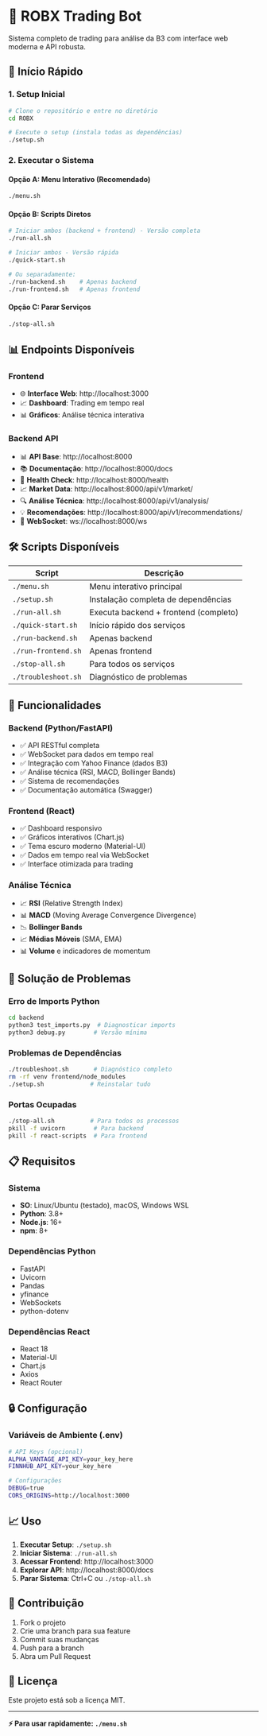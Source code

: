 # 🤖 ROBX Trading Bot

Sistema completo de trading para análise da B3 com interface web moderna e API robusta.

## 🚀 Início Rápido

### 1. Setup Inicial
```bash
# Clone o repositório e entre no diretório
cd ROBX

# Execute o setup (instala todas as dependências)
./setup.sh
```

### 2. Executar o Sistema

#### Opção A: Menu Interativo (Recomendado)
```bash
./menu.sh
```

#### Opção B: Scripts Diretos
```bash
# Iniciar ambos (backend + frontend) - Versão completa
./run-all.sh

# Iniciar ambos - Versão rápida  
./quick-start.sh

# Ou separadamente:
./run-backend.sh    # Apenas backend
./run-frontend.sh   # Apenas frontend
```

#### Opção C: Parar Serviços
```bash
./stop-all.sh
```

## 📊 Endpoints Disponíveis

### Frontend
- 🌐 **Interface Web**: http://localhost:3000
- 📈 **Dashboard**: Trading em tempo real
- 📊 **Gráficos**: Análise técnica interativa

### Backend API
- 📊 **API Base**: http://localhost:8000
- 📚 **Documentação**: http://localhost:8000/docs
- 🔄 **Health Check**: http://localhost:8000/health
- 📈 **Market Data**: http://localhost:8000/api/v1/market/
- 🔍 **Análise Técnica**: http://localhost:8000/api/v1/analysis/
- 💡 **Recomendações**: http://localhost:8000/api/v1/recommendations/
- 🔗 **WebSocket**: ws://localhost:8000/ws

## 🛠️ Scripts Disponíveis

| Script | Descrição |
|--------|-----------|
| `./menu.sh` | Menu interativo principal |
| `./setup.sh` | Instalação completa de dependências |
| `./run-all.sh` | Executa backend + frontend (completo) |
| `./quick-start.sh` | Início rápido dos serviços |
| `./run-backend.sh` | Apenas backend |
| `./run-frontend.sh` | Apenas frontend |
| `./stop-all.sh` | Para todos os serviços |
| `./troubleshoot.sh` | Diagnóstico de problemas |

## 🔧 Funcionalidades

### Backend (Python/FastAPI)
- ✅ API RESTful completa
- ✅ WebSocket para dados em tempo real
- ✅ Integração com Yahoo Finance (dados B3)
- ✅ Análise técnica (RSI, MACD, Bollinger Bands)
- ✅ Sistema de recomendações
- ✅ Documentação automática (Swagger)

### Frontend (React)
- ✅ Dashboard responsivo
- ✅ Gráficos interativos (Chart.js)
- ✅ Tema escuro moderno (Material-UI)
- ✅ Dados em tempo real via WebSocket
- ✅ Interface otimizada para trading

### Análise Técnica
- 📈 **RSI** (Relative Strength Index)
- 📊 **MACD** (Moving Average Convergence Divergence)
- 📉 **Bollinger Bands**
- 📈 **Médias Móveis** (SMA, EMA)
- 📊 **Volume** e indicadores de momentum

## 🐛 Solução de Problemas

### Erro de Imports Python
```bash
cd backend
python3 test_imports.py  # Diagnosticar imports
python3 debug.py        # Versão mínima
```

### Problemas de Dependências
```bash
./troubleshoot.sh       # Diagnóstico completo
rm -rf venv frontend/node_modules
./setup.sh             # Reinstalar tudo
```

### Portas Ocupadas
```bash
./stop-all.sh          # Para todos os processos
pkill -f uvicorn        # Para backend
pkill -f react-scripts  # Para frontend
```

## 📋 Requisitos

### Sistema
- **SO**: Linux/Ubuntu (testado), macOS, Windows WSL
- **Python**: 3.8+
- **Node.js**: 16+
- **npm**: 8+

### Dependências Python
- FastAPI
- Uvicorn
- Pandas
- yfinance
- WebSockets
- python-dotenv

### Dependências React
- React 18
- Material-UI
- Chart.js
- Axios
- React Router

## 🔒 Configuração

### Variáveis de Ambiente (.env)
```bash
# API Keys (opcional)
ALPHA_VANTAGE_API_KEY=your_key_here
FINNHUB_API_KEY=your_key_here

# Configurações
DEBUG=true
CORS_ORIGINS=http://localhost:3000
```

## 📈 Uso

1. **Executar Setup**: `./setup.sh`
2. **Iniciar Sistema**: `./run-all.sh`
3. **Acessar Frontend**: http://localhost:3000
4. **Explorar API**: http://localhost:8000/docs
5. **Parar Sistema**: Ctrl+C ou `./stop-all.sh`

## 🤝 Contribuição

1. Fork o projeto
2. Crie uma branch para sua feature
3. Commit suas mudanças
4. Push para a branch
5. Abra um Pull Request

## 📝 Licença

Este projeto está sob a licença MIT.

---

**⚡ Para usar rapidamente: `./menu.sh`**